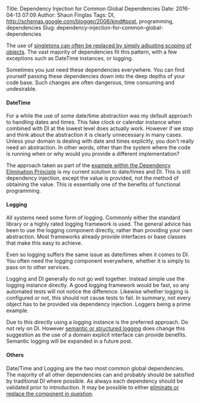 Title: Dependency Injection for Common Global Dependencies
Date: 2016-04-13 07:09
Author: Shaun Finglas
Tags: DI, http://schemas.google.com/blogger/2008/kind#post, programming, dependencies
Slug: dependency-injection-for-common-global-dependencies

The use of [singletons can often be replaced by simply adjusting scoping
of
objects](http://blog.shaunfinglas.co.uk/2016/03/singletons-and-singleton-lifestyle.html).
The vast majority of dependencies fit this pattern, with a few
exceptions such as DateTime instances, or logging.

Sometimes you just need these dependencies everywhere. You can find
yourself passing these dependencies down into the deep depths of your
code base. Such changes are often dangerous, time consuming and
undesirable.

#### DateTime

For a while the use of some date/time abstraction was my default
approach to handling dates and times. This fake clock or calendar
instance when combined with DI at the lowest level does actually work.
However if we stop and think about the abstraction it is clearly
unnecessary in many cases. Unless your domain is dealing with date and
times explicitly, you don't really need an abstraction. In other words,
other than the system where the code is running when or why would you
provide a different implementation?

The approach taken as part of the [example within the Dependency
Elimination
Principle](http://blog.shaunfinglas.co.uk/2015/03/dependency-elimination-principle.html)
is my current solution to date/times and DI. This is still dependency
injection, except the value is provided, not the method of obtaining the
value. This is essentially one of the benefits of functional
programming.

#### Logging

All systems need some form of logging. Commonly either the standard
library or a highly rated logging framework is used. The general advice
has been to use the logging component directly, rather than providing
your own abstraction. Most frameworks already provide interfaces or base
classes that make this easy to achieve.

Even so logging suffers the same issue as date/times when it comes to
DI. You often need the logging component everywhere, whether it is
simply to pass on to other services.

Logging and DI generally do not go well together. Instead simple use the
logging instance directly. A good logging framework would be fast, so
any automated tests will not notice the difference. Likewise whether
logging is configured or not, this should not cause tests to fail. In
summary, not every object has to be provided via dependency injection.
Loggers being a prime example.

Due to this directly using a logging instance is the preferred approach.
Do not rely on DI. However [semantic or structured
logging](https://msdn.microsoft.com/en-us/library/dn440729%28v=pandp.60%29.aspx)
does change this suggestion as the use of a domain explicit interface
can provide benefits. Semantic logging will be expanded in a future
post.

#### Others

Date/Time and Logging are the two most common global dependencies. The
majority of all other dependencies can and probably should be satisfied
by traditional DI where possible. As always each dependency should be
validated prior to introduction. It may be possible to either [eliminate
or replace the component in
question](http://blog.shaunfinglas.co.uk/2015/03/dependency-elimination-principle.html).

</p>

